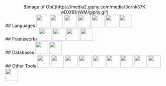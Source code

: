 <link rel="stylesheet" href="https://cdn.jsdelivr.net/gh/devicons/devicon@v2.15.1/devicon.min.css">


<div id="header" align="center">
</div>

<div id="" align="center">
![Image of Obi](https://media2.giphy.com/media/3ornk57K    wDXf81rjWM/giphy.gif)
</div>

<div id="languages">
   ## Languages

   <img src="https://cdn.jsdelivr.net/gh/devicons/devicon/icons/java/java-original-wordmark.svg" width="41" height="40"/>
   <img src="https://cdn.jsdelivr.net/gh/devicons/devicon/icons/python/python-original-wordmark.svg" width="40" height="40"/>
   <img src="https://cdn.jsdelivr.net/gh/devicons/devicon/icons/javascript/javascript-original.svg" width="40" height="40" />
   <img src="https://cdn.jsdelivr.net/gh/devicons/devicon/icons/php/php-original.svg" width="40" height="40" />
   <img src="https://cdn.jsdelivr.net/gh/devicons/devicon/icons/html5/html5-original-wordmark.svg" width="40" height="40"  />
   <img src="https://cdn.jsdelivr.net/gh/devicons/devicon/icons/css3/css3-original-wordmark.svg" width="40" height="40"  />
   <img src="https://cdn.jsdelivr.net/gh/devicons/devicon/icons/bash/bash-original.svg" width="40" height="40"  /> 
</div>

<div id="frameworks">
   ## Frameworks

   <img src="https://cdn.jsdelivr.net/gh/devicons/devicon/icons/spring/spring-original-wordmark.svg" width="40" height="40"  />
   <img src="https://cdn.jsdelivr.net/gh/devicons/devicon/icons/vuejs/vuejs-original-wordmark.svg" width="40" height="40"  />
   <img src="https://cdn.jsdelivr.net/gh/devicons/devicon/icons/tailwindcss/tailwindcss-original-wordmark.svg" width="40" height="40"  />
   <img src="https://cdn.jsdelivr.net/gh/devicons/devicon/icons/sqlalchemy/sqlalchemy-original-wordmark.svg"  width="40" height="40" /> 
</div>

<div id="databases">
   ## Databases

   <img src="https://cdn.jsdelivr.net/gh/devicons/devicon/icons/mysql/mysql-original-wordmark.svg" width="40" height="40"  />
   <img src="https://cdn.jsdelivr.net/gh/devicons/devicon/icons/microsoftsqlserver/microsoftsqlserver-plain-wordmark.svg" width="40" height="40"  />
                 
</div>


<div id="tools">
   ## Other Tools

   <img src="https://cdn.jsdelivr.net/gh/devicons/devicon/icons/linux/linux-original.svg" width="40" height="40"  />
   <img src="https://cdn.jsdelivr.net/gh/devicons/devicon/icons/git/git-original-wordmark.svg" width="40" height="40"  />       
   <img src="https://cdn.jsdelivr.net/gh/devicons/devicon/icons/docker/docker-original-wordmark.svg" width="40" height="40"  />
   <img src="https://cdn.jsdelivr.net/gh/devicons/devicon/icons/terraform/terraform-original-wordmark.svg" width="40" height="40"  />       
   <img src="https://cdn.jsdelivr.net/gh/devicons/devicon/icons/amazonwebservices/amazonwebservices-original-wordmark.svg" width="40" height="40"  />       
   <img src="https://cdn.jsdelivr.net/gh/devicons/devicon/icons/github/github-original-wordmark.svg" width="40" height="40"  />
   <img src="https://cdn.jsdelivr.net/gh/devicons/devicon/icons/jira/jira-original.svg" width="40" height="40"  />
   <img src="https://cdn.jsdelivr.net/gh/devicons/devicon/icons/jetbrains/jetbrains-original.svg" width="40" height="40"  />
   <img src="https://cdn.jsdelivr.net/gh/devicons/devicon/icons/vscode/vscode-original-wordmark.svg" width="40" height="40"  />
   <img src="https://cdn.jsdelivr.net/gh/devicons/devicon/icons/vim/vim-original.svg" width="40" height="40"  />
</div>

<!--
**bncarey42/bncarey42** is a ✨ _special_ ✨ repository because its `README.md` (this file) appears on your GitHub profile.

Here are some ideas to get you started:

- 🔭 I’m currently working on ...
- 🌱 I’m currently learning ...
- 👯 I’m looking to collaborate on ...
- 🤔 I’m looking for help with ...
- 💬 Ask me about ...
- 📫 How to reach me: ...
- 😄 Pronouns: ...
- ⚡ Fun fact: ...
-->
